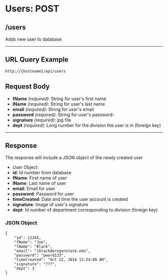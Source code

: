 # Users: POST

## /users

Adds new user to database

---

## URL Query Example

```
http://{hostname}/api/users
```

## Request Body

- **fName** *(required)*: String for user's first name
- **lName** *(required)*: String for user's last name
- **email** *(required)*: String for user's email
- **password** *(required)*: String for user's password- 
- **signature** *(required)*: jpg file
- **dept** *(required)*: Long number for the division the user is in (foreign key) 

---

## Response

The response will include a JSON object of the newly created user

- User Object:
 - **id**: Id number from database
 - **fName**: First name of user
 - **lName**: Last name of user
 - **email**: Email for user
 - **password**: Password for user
 - **timeCreated**: Date and time the user account is created
 - **signature**: Image of user's signature
 - **dept**: Id number of department corresponding to division (foreign key)


### JSON Object

```
{
	"id": 12345,
	"fName": "Joe",
	"lName": "Black",
	"email": "jblack@oregonstate.edu",
	"password": "pword123",
	"timeCreated": "Oct 22, 2016 12:24:09 AM",
	"signature": "???",
	"dept": 3
}
```
